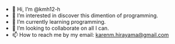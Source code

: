 - 👋 Hi, I’m @kmh12-h
- 👀 I’m interested in discover this dimention of programming. 
- 🌱 I’m currently learning programming. 
- 💞️ I’m looking to collaborate on all I can.
- 📫 How to reach me by my email: karenm.hirayama@gmail.com

<!---
kmh12-h/kmh12-h is a ✨ special ✨ repository because its `README.md` (this file) appears on your GitHub profile.
You can click the Preview link to take a look at your changes.
--->
